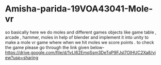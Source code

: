 # Amisha-parida-19VOA43041-Mole-vr
so basically here we do moles and different games objects like game table , arcade , hammer, moles in help of blender and implement it into unity to make a mole vr game where when we hit moles we score points . to check the game please go through the link given below-https://drive.google.com/file/d/1vLI62EmqSsm3DeTqP9FJsl7OIHUC2Xa8/view?usp=sharing

